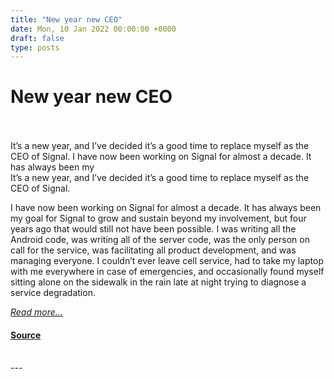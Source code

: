 ```yaml
---
title: "New year new CEO"
date: Mon, 10 Jan 2022 00:00:00 +0000
draft: false
type: posts
---
```

# New year new CEO

<br/>

<br/>
 It’s a new year, and I’ve decided it’s a good time to replace myself as the CEO of Signal. I have now been working on Signal for almost a decade. It has always been my
<br/>
It’s a new year, and I’ve decided it’s a good time to replace myself as the CEO of Signal.

I have now been working on Signal for almost a decade. It has always been my goal for Signal to grow and sustain beyond my involvement, but four years ago that would still not have been possible. I was writing all the Android code, was writing all of the server code, was the only person on call for the service, was facilitating all product development, and was managing everyone. I couldn’t ever leave cell service, had to take my laptop with me everywhere in case of emergencies, and occasionally found myself sitting alone on the sidewalk in the rain late at night trying to diagnose a service degradation.

[_Read more..._](https://signal.org/blog/new-year-new-ceo/)

#### [Source](https://signal.org/blog/new-year-new-ceo/)

<br/>
---
